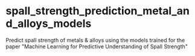# spall_strength_prediction_metal_and_alloys_models
Predict spall strength of metals &amp; alloys using the models trained for the paper "Machine Learning for Predictive Understanding of Spall Strength"
